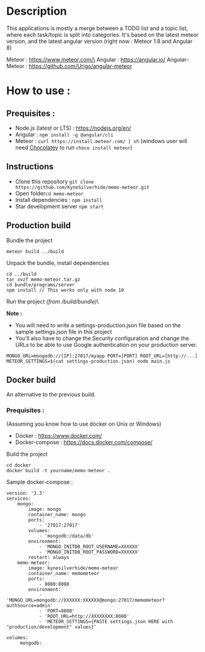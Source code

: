 # Description

This applications is mostly a merge between a TODO list and a topic list, where each task/topic is split into categories.
It's based on the latest meteor version, and the latest angular version (right now : Meteor 1.8 and Angular 8)

Meteor : https://www.meteor.com/\
Angular :  https://angular.io/
Angular-Meteor : https://github.com/Urigo/angular-meteor 

# How to use :
## Prequisites :
* Node.js (latest or LTS) : https://nodejs.org/en/
* Angular : `npm install -g @angular/cli`
* Meteor :  `curl https://install.meteor.com/ | sh`
 (windows user will need [Chocolatey](https://chocolatey.org/install) to run `choco install meteor`)

## Instructions
* Clone this repository `git clone https://github.com/KyneSilverhide/memo-meteor.git`
* Open folder`cd memo-meteor`
* Install dependencies : `npm install`
* Star development server `npm start`

## Production build
Bundle the project
```
meteor build ../build
```
Unpack the bundle, install dependencies
```
cd ../build
tar xvzf memo-meteor.tar.gz
cd bundle/programs/server
npm install // This works only with node 10
```

Run the project _(from /build/bundle)_\

**Note :**

* You will need to write a settings-production.json file based on the sample settings.json file in this project
* You'll also have to change the Security configuration and change the URLs to be able to use Google authentication on your production server.
```
MONGO_URL=mongodb://[IP]:27017/myapp PORT=[PORT] ROOT_URL=[http://...] METEOR_SETTINGS=$(cat settings-production.json) node main.js
```

## Docker build
An alternative to the previous build.

### Prequisites :
(Assuming you know how to use docker on Unix or Windows)

* Docker : https://www.docker.com/
* Docker-compose : https://docs.docker.com/compose/

Build the project
```
cd docker
docker build -t yourname/memo-meteor . 
```

Sample docker-compose :
```
version: '3.3'
services:
    mongo:
        image: mongo
        container_name: mongo
        ports:
            - '27017:27017'
        volumes:
            - 'mongodb:/data/db'
        environment:
            - 'MONGO_INITDB_ROOT_USERNAME=XXXXXX'
            - 'MONGO_INITDB_ROOT_PASSWORD=XXXXXX'
        restart: always
    memo-meteor:
        image: kynesilverhide/memo-meteor
        container_name: memometeor
        ports:
            - 8080:8080
        environment:
            - 'MONGO_URL=mongodb://XXXXXX:XXXXXX@mongo:27017/memometeor?authSource=admin'
            - 'PORT=8080'
            - 'ROOT_URL=http://XXXXXXXX:8080'
            - 'METEOR_SETTINGS={PASTE settings.json HERE with "production/development" values}'
        
volumes:
     mongodb:
```

